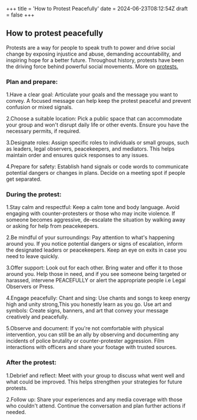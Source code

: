 +++
title = 'How to Protest Peacefully'
date = 2024-06-23T08:12:54Z
draft = false
+++
## How to protest peacefully

Protests are a way for people to speak truth to power and drive social change by exposing injustice and abuse, demanding accountability, and inspiring hope for a better future. Throughout history, protests have been the driving force behind powerful social movements.
More on [protests.](https://www.amnesty.org/en/what-we-do/freedom-of-expression/protest/)
### Plan and prepare:

1.Have a clear goal:
Articulate your goals and the message you want to convey. A focused message can help keep the protest peaceful and prevent confusion or mixed signals.

2.Choose a suitable location:
Pick a public space that can accommodate your group and won't disrupt daily life or other events. Ensure you have the necessary permits, if required.

3.Designate roles:
Assign specific roles to individuals or small groups, such as leaders, legal observers, peacekeepers, and mediators. This helps maintain order and ensures quick responses to any issues.

4.Prepare for safety:
Establish hand signals or code words to communicate potential dangers or changes in plans. Decide on a meeting spot if people get separated.

### During the protest:

1.Stay calm and respectful:
Keep a calm tone and body language. Avoid engaging with counter-protesters or those who may incite violence. If someone becomes aggressive, de-escalate the situation by walking away or asking for help from peacekeepers.

2.Be mindful of your surroundings:
Pay attention to what's happening around you. If you notice potential dangers or signs of escalation, inform the designated leaders or peacekeepers. Keep an eye on exits in case you need to leave quickly.

3.Offer support:
Look out for each other. Bring water and offer it to those around you. Help those in need, and if you see someone being targeted or harassed, intervene PEACEFULLY or alert the appropriate people i.e  Legal Observers or Press.

4.Engage peacefully:
Chant and sing: Use chants and songs to keep energy high and unity strong,This you honestly learn as you go.
Use art and symbols: Create signs, banners, and art that convey your message creatively and peacefully.

5.Observe and document:
If you're not comfortable with physical intervention, you can still be an ally by observing and documenting any incidents of police brutality or counter-protester aggression. Film interactions with officers and share your footage with trusted sources.

### After the protest:

1.Debrief and reflect:
Meet with your group to discuss what went well and what could be improved. This helps strengthen your strategies for future protests.

2.Follow up:
Share your experiences and any media coverage with those who couldn't attend. Continue the conversation and plan further actions if needed.

